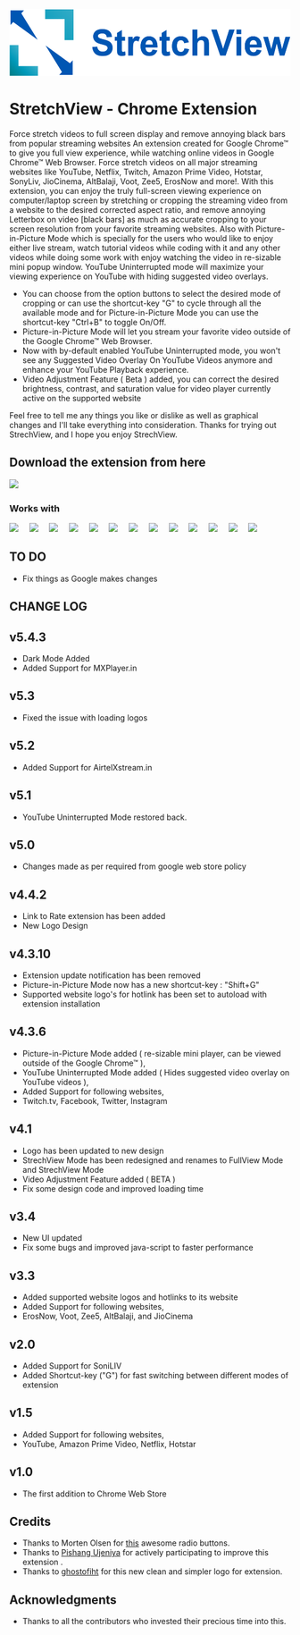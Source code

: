 <p align="center"><img src="images/horizontal.png" alt="StretchView" height="120px"></p>

# StretchView - Chrome Extension

Force stretch videos to full screen display and remove annoying black bars from popular streaming websites
An extension created for Google Chrome™ to give you full view experience, while watching online videos in Google Chrome™ Web Browser.
Force stretch videos on all major streaming websites like YouTube, Netflix, Twitch, Amazon Prime Video, Hotstar, SonyLiv, JioCinema, AltBalaji, Voot, Zee5, ErosNow and more!. 
With this extension, you can enjoy the truly full-screen viewing experience on computer/laptop screen by stretching or cropping the streaming video from a website to the desired corrected aspect ratio, and remove annoying Letterbox on video [black bars] as much as accurate cropping to your screen resolution from your favorite streaming websites. Also with Picture-in-Picture Mode which is specially for the users who would like to enjoy either live stream, watch tutorial videos while coding with it and any other videos while doing some work with enjoy watching the video in re-sizable mini popup window. YouTube Uninterrupted mode will maximize your viewing experience on YouTube with hiding suggested video overlays.

* You can choose from the option buttons to select the desired mode of cropping or can use the shortcut-key "G" to cycle through all the available mode and for Picture-in-Picture Mode you can use the shortcut-key "Ctrl+B" to toggle On/Off. 
* Picture-in-Picture Mode will let you stream your favorite video outside of the Google Chrome™ Web Browser.
* Now with by-default enabled YouTube Uninterrupted mode, you won't see any Suggested Video Overlay On YouTube Videos anymore and enhance your YouTube Playback experience.
* Video Adjustment Feature ( Beta ) added, you can correct the desired brightness, contrast, and saturation value for video player currently active on the supported website

Feel free to tell me any things you like or dislike as well as graphical changes and I'll take everything into consideration. Thanks for trying out StrechView, and I hope you enjoy StrechView.

## Download the extension from here 

[<img src="https://developer.chrome.com/webstore/images/ChromeWebStore_BadgeWBorder_v2_206x58.png">](https://chrome.google.com/webstore/detail/stretchview/ladceggegjmncgmjnnenegojgcinflci)

### Works with

<img src="https://www.iconfinder.com/data/icons/2018-social-media-app-logos/1000/2018_social_media_popular_app_logo_youtube-128.png" height="50px">&nbsp;&nbsp;&nbsp;&nbsp;
<img src="https://images-eu.ssl-images-amazon.com/images/I/41mpv9rBhmL.png" height="50px">&nbsp;&nbsp;&nbsp;&nbsp;
<img src="https://images.justwatch.com/icon/207360008/s100" height="50px">&nbsp;&nbsp;&nbsp;&nbsp;
<img src="https://images.justwatch.com/icon/174849096/s100" height="50px">&nbsp;&nbsp;&nbsp;&nbsp;
<img src="https://images.justwatch.com/icon/207468084/s100" height="50px">&nbsp;&nbsp;&nbsp;&nbsp;
<img src="https://images.justwatch.com/icon/93795879/s100" height="50px">&nbsp;&nbsp;&nbsp;&nbsp;
<img src="https://images-eu.ssl-images-amazon.com/images/I/316eQVg7QPL.png" height="50px">&nbsp;&nbsp;&nbsp;&nbsp;
<img src="https://lh3.googleusercontent.com/SMlVlmn--w2tTPtk6kL2Y6vTgXhuO-sqi2Yzr9WzljMdBX5AER9OAnnwXv_vWkaA4A=s180-rw" height="50px">&nbsp;&nbsp;&nbsp;&nbsp;
<img src="https://www.apkmirror.com/wp-content/uploads/2019/10/5da89d0807d41.png" height="50px">&nbsp;&nbsp;&nbsp;&nbsp;
<img src="https://etimg.etb2bimg.com/thumb/msid-68917739,width-1200,resizemode-4/.jpg" height="50px">&nbsp;&nbsp;&nbsp;&nbsp;
<img src="https://d1nxzqpcg2bym0.cloudfront.net/itunes_connect/1067316596/9e8676ba-faae-11ea-958e-5db1cd97bea7/128x128" height="50px">&nbsp;&nbsp;&nbsp;&nbsp;
<img src="https://images-eu.ssl-images-amazon.com/images/I/515%2BF2vlqtL.png" height="50px">&nbsp;&nbsp;&nbsp;&nbsp;
<img src="https://cdn4.iconfinder.com/data/icons/social-media-square-4/1024/square-11-128.png" height="50px">


## TO DO
- Fix things as Google makes changes

## CHANGE LOG

v5.4.3
--------------------
- Dark Mode Added
- Added Support for MXPlayer.in

v5.3
--------------------
- Fixed the issue with loading logos

v5.2
--------------------
- Added Support for AirtelXstream.in

v5.1
--------------------
- YouTube Uninterrupted Mode restored back.

v5.0
--------------------
- Changes made as per required from google web store policy

v4.4.2
--------------------
- Link to Rate extension has been added
- New Logo Design

v4.3.10
--------------------
- Extension update notification has been removed
- Picture-in-Picture Mode now has a new shortcut-key : "Shift+G"
- Supported website logo's for hotlink has been set to autoload with extension installation

v4.3.6
--------------------
- Picture-in-Picture Mode added ( re-sizable mini player, can be viewed outside of the Google Chrome™ ),
- YouTube Uninterrupted Mode added ( Hides suggested video overlay on YouTube videos ),
- Added Support for following websites,
- Twitch.tv, Facebook, Twitter, Instagram

v4.1
--------------------
- Logo has been updated to new design
- StrechView Mode has been redesigned and renames to FullView Mode and StrechView Mode
- Video Adjustment Feature added ( BETA )
- Fix some design code and improved loading time

v3.4
--------------------
- New UI updated
- Fix some bugs and improved java-script to faster performance

v3.3
--------------------
- Added supported website logos and hotlinks to its website
- Added Support for following websites,
- ErosNow, Voot, Zee5, AltBalaji, and JioCinema  

v2.0
--------------------
- Added Support for SoniLIV
- Added Shortcut-key ("G") for fast switching between different modes of extension 

v1.5
--------------------
- Added Support for following websites,
- YouTube, Amazon Prime Video, Netflix, Hotstar  

v1.0
--------------------
- The first addition to Chrome Web Store


## Credits

* Thanks to Morten Olsen for [this](http://codepen.io/mortenolsendk/pen/QbvBYy) awesome radio buttons.
* Thanks to [Pishang Ujeniya](https://github.com/pishangujeniya) for actively participating to improve this extension .
* Thanks to [ghostofiht](https://github.com/ghostofiht) for this new clean and simpler logo for extension.

## Acknowledgments

* Thanks to all the contributors who invested their precious time into this.
